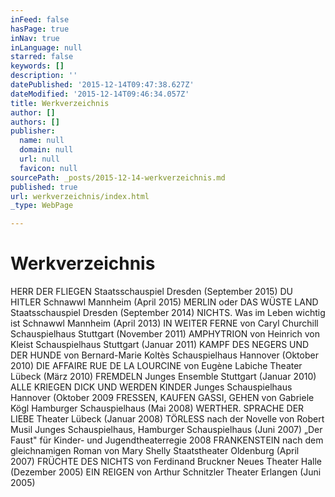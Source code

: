 ```yaml
---
inFeed: false
hasPage: true
inNav: true
inLanguage: null
starred: false
keywords: []
description: ''
datePublished: '2015-12-14T09:47:38.627Z'
dateModified: '2015-12-14T09:46:34.057Z'
title: Werkverzeichnis
author: []
authors: []
publisher:
  name: null
  domain: null
  url: null
  favicon: null
sourcePath: _posts/2015-12-14-werkverzeichnis.md
published: true
url: werkverzeichnis/index.html
_type: WebPage

---
```

# Werkverzeichnis

HERR DER FLIEGEN
Staatsschauspiel Dresden (September 2015)
DU HITLER
Schnawwl Mannheim (April 2015)
MERLIN oder DAS WÜSTE LAND
Staatsschauspiel Dresden (September 2014)
NICHTS. Was im Leben wichtig ist Schnawwl Mannheim (April 2013) 
IN WEITER FERNE von Caryl Churchill Schauspielhaus Stuttgart (November 2011)
AMPHYTRION von Heinrich von Kleist Schauspielhaus Stuttgart (Januar 2011)
KAMPF DES NEGERS UND DER HUNDE von Bernard-Marie Koltès Schauspielhaus Hannover (Oktober 2010)
DIE AFFAIRE RUE DE LA LOURCINE von Eugène Labiche
Theater Lübeck (März 2010)
FREMDELN Junges Ensemble Stuttgart (Januar 2010)
ALLE KRIEGEN DICK UND WERDEN KINDER Junges Schauspielhaus Hannover (Oktober 2009
FRESSEN, KAUFEN GASSI, GEHEN von Gabriele Kögl Hamburger Schauspielhaus (Mai 2008)
WERTHER. SPRACHE DER LIEBE Theater Lübeck (Januar 2008)
TÖRLESS nach der Novelle von Robert Musil Junges Schauspielhaus, Hamburger Schauspielhaus (Juni 2007) „Der Faust" für Kinder- und Jugendtheaterregie 2008
FRANKENSTEIN nach dem gleichnamigen Roman von Mary Shelly Staatstheater Oldenburg (April 2007) 
FRÜCHTE DES NICHTS von Ferdinand Bruckner Neues Theater Halle (Dezember 2005)
EIN REIGEN von Arthur Schnitzler Theater Erlangen (Juni 2005)